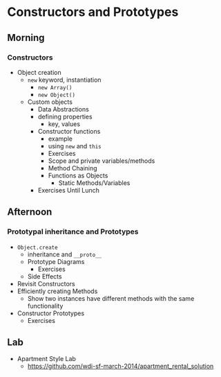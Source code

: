 # Constructors and Prototypes

## Morning

### Constructors

* Object creation
  * `new` keyword, instantiation
    * `new Array()`
    * `new Object()`
  * Custom objects
    * Data Abstractions
    * defining properties
      * key, values
    * Constructor functions
      * example
      * using `new` and `this`
      * Exercises
      * Scope and private variables/methods
      * Method Chaining
      * Functions as Objects
        * Static Methods/Variables
    * Exercises Until Lunch


## Afternoon

### Prototypal inheritance and Prototypes
  
  * `Object.create`
    * inheritance and `__proto__`
    * Prototype Diagrams
      * Exercises
    * Side Effects
  * Revisit Constructors
  * Efficiently creating Methods
    * Show two instances have different methods with the same functionality
  * Constructor Prototypes
    * Exercises

## Lab

* Apartment Style Lab
  * https://github.com/wdi-sf-march-2014/apartment_rental_solution

